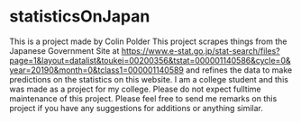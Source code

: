 # statisticsOnJapan

This is a project made by Colin Polder
This project scrapes things from the Japanese Government Site at <url>https://www.e-stat.go.jp/stat-search/files?page=1&layout=datalist&toukei=00200356&tstat=000001140586&cycle=0&year=20190&month=0&tclass1=000001140589</url> and refines the data to make predictions on the statistics on this website. 
I am a college student and this was made as a project for my college. Please do not expect fulltime maintenance of this project. 
Please feel free to send me remarks on this project if you have any suggestions for additions or anything similar.

